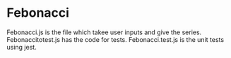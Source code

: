 # Febonacci
Febonacci.js is the file which takee user inputs and give the series.
Febonaccitotest.js has the code for tests.
Febonacci.test.js is the unit tests using jest.
